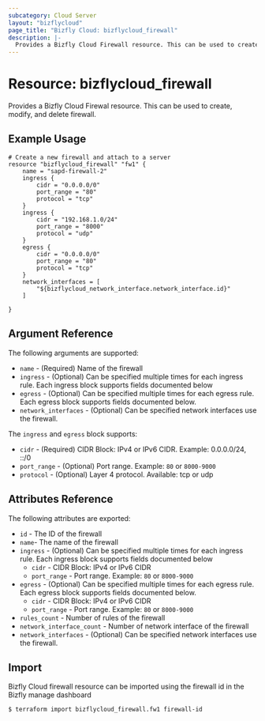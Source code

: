 ```yaml
---
subcategory: Cloud Server
layout: "bizflycloud"
page_title: "Bizfly Cloud: bizflycloud_firewall"
description: |-
  Provides a Bizfly Cloud Firewall resource. This can be used to create, modify, and delete firewall.
---
```


# Resource: bizflycloud_firewall

Provides a Bizfly Cloud Firewal resource. This can be used to create,
modify, and delete firewall.

## Example Usage

```hcl
# Create a new firewall and attach to a server
resource "bizflycloud_firewall" "fw1" {
    name = "sapd-firewall-2"
    ingress {
        cidr = "0.0.0.0/0"
        port_range = "80"
        protocol = "tcp"
    }
    ingress {
        cidr = "192.168.1.0/24"
        port_range = "8000"
        protocol = "udp"
    }
    egress {
        cidr = "0.0.0.0/0"
        port_range = "80"
        protocol = "tcp"
    }
    network_interfaces = [
        "${bizflycloud_network_interface.network_interface.id}"
    ]

}
```

## Argument Reference

The following arguments are supported:

* `name` - (Required) Name of the firewall
* `ingress` - (Optional) Can be specified multiple times for each ingress rule. Each ingress block supports fields documented below
* `egress` - (Optional) Can be specified multiple times for each egress rule. Each egress block supports fields documented below.
* `network_interfaces` - (Optional) Can be specified network interfaces use the firewall.

The `ingress` and `egress` block supports:

* `cidr` - (Required) CIDR Block: IPv4 or IPv6 CIDR. Example: 0.0.0.0/24, ::/0
* `port_range` - (Optional) Port range. Example: `80` or `8000-9000`
* `protocol` - (Optional) Layer 4 protocol.  Available: tcp or udp

## Attributes Reference

The following attributes are exported:

* `id` - The ID of the firewall
* `name`- The name of the firewall
* `ingress` - (Optional) Can be specified multiple times for each ingress rule. Each ingress block supports fields documented below
  * `cidr` - CIDR Block: IPv4 or IPv6 CIDR
  * `port_range` - Port range. Example: `80` or `8000-9000`
* `egress` - (Optional) Can be specified multiple times for each egress rule. Each egress block supports fields documented below.
  * `cidr` - CIDR Block: IPv4 or IPv6 CIDR
  * `port_range` - Port range. Example: `80` or `8000-9000`
* `rules_count` - Number of rules of the firewall
* `network_interface_count` - Number of network interface of the firewall
* `network_interfaces` - (Optional) Can be specified network interfaces use the firewall.


## Import

Bizfly Cloud firewall resource can be imported using the firewall id in the Bizfly manage dashboard

```
$ terraform import bizflycloud_firewall.fw1 firewall-id
```